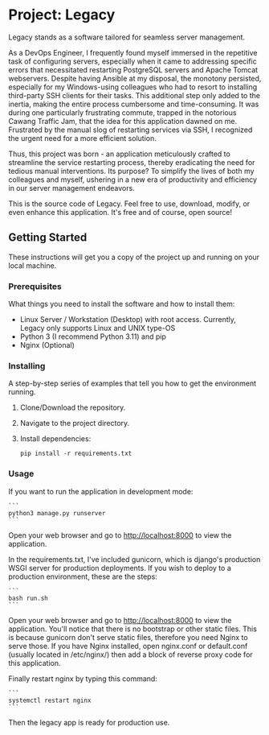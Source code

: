 # Project: Legacy

Legacy stands as a software tailored for seamless server management. 

As a DevOps Engineer, I frequently found myself immersed in the repetitive task of configuring servers, 
especially when it came to addressing specific errors that necessitated restarting PostgreSQL servers and Apache Tomcat webservers. 
Despite having Ansible at my disposal, the monotony persisted, especially for my Windows-using colleagues who had to resort to 
installing third-party SSH clients for their tasks. This additional step only added to the inertia, making the entire process cumbersome and time-consuming. 
It was during one particularly frustrating commute, trapped in the notorious Cawang Traffic Jam, that the idea for this application dawned on me. 
Frustrated by the manual slog of restarting services via SSH, I recognized the urgent need for a more efficient solution. 

Thus, this project was born - an application meticulously crafted to streamline the service restarting process, thereby eradicating the need for tedious manual interventions. 
Its purpose? To simplify the lives of both my colleagues and myself, ushering in a new era of productivity and efficiency in our server management endeavors.

This is the source code of Legacy. Feel free to use, download, modify, or even enhance this application. It's free and of course, open source!

## Getting Started

These instructions will get you a copy of the project up and running on your local machine.

### Prerequisites

What things you need to install the software and how to install them:

- Linux Server / Workstation (Desktop) with root access. Currently, Legacy only supports Linux and UNIX type-OS
- Python 3 (I recommend Python 3.11) and pip
- Nginx (Optional)

### Installing

A step-by-step series of examples that tell you how to get the environment running.

1. Clone/Download the repository.

2. Navigate to the project directory.

3. Install dependencies:

    ```
    pip install -r requirements.txt
    ```

### Usage

If you want to run the application in development mode:

    ```
    python3 manage.py runserver
    ```
Open your web browser and go to [http://localhost:8000](http://localhost:8000) to view the application.

In the requirements.txt, I've included gunicorn, which is django's production WSGI server for production deployments.
If you wish to deploy to a production environment, these are the steps:

    ```
    bash run.sh
    ```
Open your web browser and go to [http://localhost:8000](http://localhost:8000) to view the application. You'll notice that there is no bootstrap or other static files.
This is because gunicorn don't serve static files, therefore you need Nginx to serve those. If you have Nginx installed, open nginx.conf or default.conf (usually located
in /etc/nginx/) then add a block of reverse proxy code for this application.

Finally restart nginx by typing this command:

    ```
    systemctl restart nginx
    ```

Then the legacy app is ready for production use.

